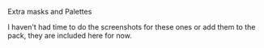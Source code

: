 Extra masks and Palettes

I haven't had time to do the screenshots for these ones or add them to the pack, they are included here for now.
